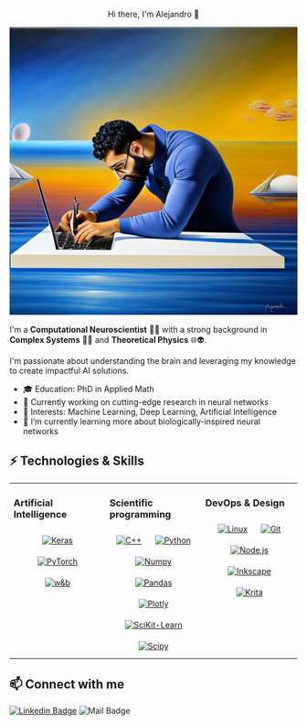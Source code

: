 <p align="center">
  Hi there, I'm Alejandro 👋
</p>

<p align="center">
  <img src="CoverImage.jpeg"/>
</p>

I'm a **Computational Neuroscientist** 🤖🧠 with a strong background in **Complex Systems** 👾➰ and **Theoretical Physics** 🌐👽. 

I'm passionate about understanding the brain and leveraging my knowledge to create impactful AI solutions.

- 🎓 Education: PhD in Applied Math
- 💼 Currently working on cutting-edge research in neural networks
- 🧠 Interests: Machine Learning, Deep Learning, Artificial Intelligence
- 🌱 I’m currently learning more about biologically-inspired neural networks

## ⚡ Technologies & Skills

<table><tr><td valign="top" width="33%">

### Artificial Intelligence  
<div align="center">  
<a href="https://reactjs.org/" target="_blank"><img style="margin: 10px" src="https://img.shields.io/badge/Keras-FF0000?style=plastic&logo=keras&logoColor=white" alt="Keras" height="20" /></a>  
<a href="https://getbootstrap.com/docs/3.4/javascript/" target="_blank"><img style="margin: 10px" src="https://img.shields.io/badge/PyTorch-EE4C2C?style=plastic&logo=pytorch&logoColor=white" alt="PyTorch" height="20" /></a>  
<a href="https://www.w3schools.com/css/" target="_blank"><img style="margin: 10px" src="https://img.shields.io/badge/Weights_&_Biases-FFBE00?style=plastic&logo=WeightsAndBiases&logoColor=white" alt="w&b" height="20" /></a>  
</td><td valign="top" width="33%">


### Scientific programming
<div align="center">  
<a href="https://www.cplusplus.com/" target="_blank"><img style="margin: 10px" src="https://profilinator.rishav.dev/skills-assets/cplusplus-original.svg" alt="C++" height="20" /></a>  
<a href="https://www.python.org/" target="_blank"><img style="margin: 10px" src="https://profilinator.rishav.dev/skills-assets/python-original.svg" alt="Python" height="20" /></a>
<a href="https://www.python.org/" target="_blank"><img style="margin: 10px" src="https://img.shields.io/badge/Numpy-777BB4?style=plastic&logo=numpy&logoColor=white" alt="Numpy" height="20" /></a>
<a href="https://www.python.org/" target="_blank"><img style="margin: 10px" src="https://img.shields.io/badge/Pandas-2C2D72?style=plastic&logo=pandas&logoColor=white" alt="Pandas" height="20" /></a>
<a href="https://www.python.org/" target="_blank"><img style="margin: 10px" src="https://img.shields.io/badge/Plotly-239120?style=plastic&logo=plotly&logoColor=white" alt="Plotly" height="20" /></a>
<a href="https://www.python.org/" target="_blank"><img style="margin: 10px" src="https://img.shields.io/badge/scikit_learn-F7931E?style=plastic&logo=scikit-learn&logoColor=white" alt="SciKit-Learn" height="20" /></a>
<a href="https://www.python.org/" target="_blank"><img style="margin: 10px" src="https://img.shields.io/badge/SciPy-654FF0?style=plastic&logo=SciPy&logoColor=white" alt="Scipy" height="20" /></a> 
</div>
</td><td valign="top" width="33%">


### DevOps & Design
<div align="center">  
<a href="https://www.linux.org/" target="_blank"><img style="margin: 10px" src="https://profilinator.rishav.dev/skills-assets/linux-original.svg" alt="Linux" height="20" /></a>  
<a href="https://github.com/" target="_blank"><img style="margin: 10px" src="https://img.shields.io/badge/GIT-E44C30?style=plastic&logo=git&logoColor=white" alt="Git" height="20" /></a>
<a href="https://nodejs.org/" target="_blank"><img style="margin: 10px" src="https://img.shields.io/badge/Node.js-339933?style=plastic&logo=nodedotjs&logoColor=white" alt="Node.js" height="20" /></a>  
<a href="https://github.com/" target="_blank"><img style="margin: 10px" src="https://img.shields.io/badge/Inkscape-000000?style=plastic&logo=Inkscape&logoColor=white" alt="Inkscape" height="20" /></a>
<a href="https://nodejs.org/" target="_blank"><img style="margin: 10px" src="https://img.shields.io/badge/Krita-203759?style=plastic&logo=krita&logoColor=EEF37B" alt="Krita" height="20" /></a>  
  
</td></tr></table>  

## 📫 Connect with me
[![Linkedin Badge](https://img.shields.io/badge/LinkedIn-blue?logo=linkedin&logoColor=white&style=plastic)](https://www.linkedin.com/in/alejandro-tlaie/) 
![Mail Badge](https://img.shields.io/badge/Gmail-D14836?style=plastic&logo=gmail&logoColor=white)<a href="mailto:atboria@gmail.com"> </a>
